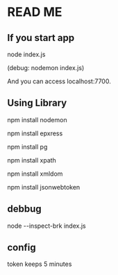 # READ ME 
## If you start app 
node index.js

(debug: nodemon index.js)

And you can access localhost:7700.


## Using Library
npm install nodemon 

npm install epxress 

npm install pg 

npm install xpath 

npm install xmldom 

npm install jsonwebtoken


## debbug 
node --inspect-brk index.js

## config 

token keeps 5 minutes 